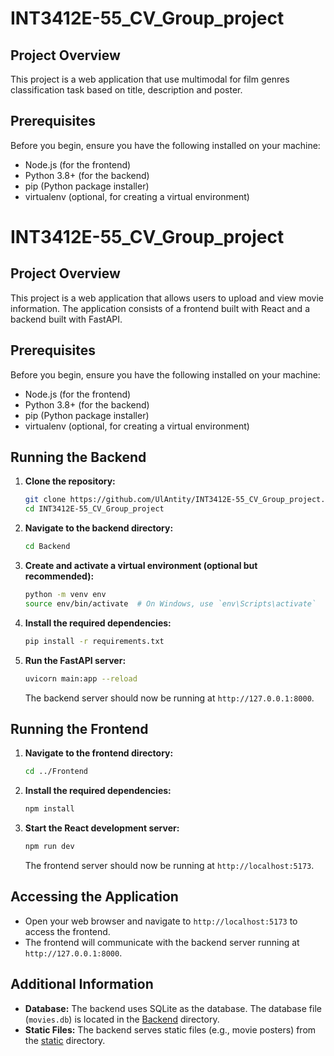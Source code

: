 # INT3412E-55_CV_Group_project

## Project Overview

This project is a web application that use multimodal for film genres classification task based on title, description and poster.

## Prerequisites

Before you begin, ensure you have the following installed on your machine:

- Node.js (for the frontend)
- Python 3.8+ (for the backend)
- pip (Python package installer)
- virtualenv (optional, for creating a virtual environment)

# INT3412E-55_CV_Group_project

## Project Overview

This project is a web application that allows users to upload and view movie information. The application consists of a frontend built with React and a backend built with FastAPI.

## Prerequisites

Before you begin, ensure you have the following installed on your machine:

- Node.js (for the frontend)
- Python 3.8+ (for the backend)
- pip (Python package installer)
- virtualenv (optional, for creating a virtual environment)

## Running the Backend

1. **Clone the repository:**

    ```sh
    git clone https://github.com/UlAntity/INT3412E-55_CV_Group_project.git
    cd INT3412E-55_CV_Group_project
    ```

2. **Navigate to the backend directory:**

    ```sh
    cd Backend
    ```

3. **Create and activate a virtual environment (optional but recommended):**

    ```sh
    python -m venv env
    source env/bin/activate  # On Windows, use `env\Scripts\activate`
    ```

4. **Install the required dependencies:**

    ```sh
    pip install -r requirements.txt
    ```

5. **Run the FastAPI server:**

    ```sh
    uvicorn main:app --reload
    ```

    The backend server should now be running at `http://127.0.0.1:8000`.

## Running the Frontend

1. **Navigate to the frontend directory:**

    ```sh
    cd ../Frontend
    ```

2. **Install the required dependencies:**

    ```sh
    npm install
    ```

3. **Start the React development server:**

    ```sh
    npm run dev
    ```

    The frontend server should now be running at `http://localhost:5173`.

## Accessing the Application

- Open your web browser and navigate to `http://localhost:5173` to access the frontend.
- The frontend will communicate with the backend server running at `http://127.0.0.1:8000`.

## Additional Information

- **Database:** The backend uses SQLite as the database. The database file (`movies.db`) is located in the [Backend](http://_vscodecontentref_/1) directory.
- **Static Files:** The backend serves static files (e.g., movie posters) from the [static](http://_vscodecontentref_/2) directory.



